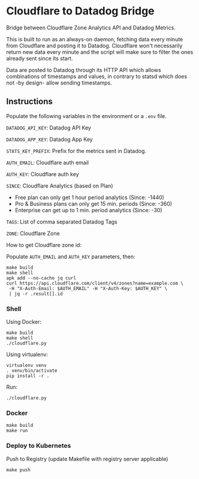 # Cloudflare to Datadog Bridge #

Bridge between Cloudflare Zone Analytics API and Datadog Metrics.

This is built to run as an always-on daemon, fetching data every minute from
Cloudflare and posting it to Datadog. Cloudflare won't necessarily return new
data every minute and the script will make sure to filter the ones already sent
since its start.

Data are posted to Datadog through its HTTP API which allows combinations of
timestamps and values, in contrary to statsd which does not -by design- allow
sending timestamps.


## Instructions
Populate the following variables in the environment or a `.env` file.

  `DATADOG_API_KEY`: Datadog API Key

  `DATADOG_APP_KEY`: Datadog App Key

  `STATS_KEY_PREFIX`: Prefix for the metrics sent in Datadog.

  `AUTH_EMAIL`: Cloudflare auth email

  `AUTH_KEY`: Cloudflare auth key

  `SINCE`: Cloudflare Analytics (based on Plan)

  * Free plan can only get 1 hour period analytics (Since: -1440)
  * Pro & Business plans can only get 15 min. periods (Since: -360)
  * Enterprise can get up to 1 min. period analytics (Since: -30)
 
  `TAGS`: List of comma separated Datadog Tags

  `ZONE`: Cloudflare Zone

How to get Cloudflare zone id:

Populate `AUTH_EMAIL` and `AUTH_KEY` parameters, then:
```
make build
make shell
apk add --no-cache jq curl
curl https://api.cloudflare.com/client/v4/zones?name=example.com \
 -H "X-Auth-Email: $AUTH_EMAIL" -H "X-Auth-Key: $AUTH_KEY" \
 | jq -r .result[].id
```

### Shell

Using Docker:

```
make build
make shell
./cloudflare.py
```

Using virtualenv:

```shell
virtualenv venv
. venv/bin/activate
pip install -r .
```

Run:

```shell
./cloudflare.py
```

### Docker

```
make build
make run
```

### Deploy to Kubernetes

Push to Registry (update Makefile with registry server applicable)
```
make push
```

